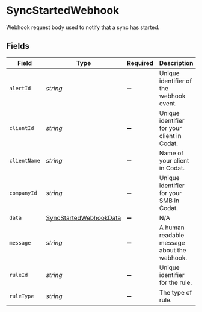 # SyncStartedWebhook

Webhook request body used to notify that a sync has started.


## Fields

| Field                                                                   | Type                                                                    | Required                                                                | Description                                                             | Example                                                                 |
| ----------------------------------------------------------------------- | ----------------------------------------------------------------------- | ----------------------------------------------------------------------- | ----------------------------------------------------------------------- | ----------------------------------------------------------------------- |
| `alertId`                                                               | *string*                                                                | :heavy_minus_sign:                                                      | Unique identifier of the webhook event.                                 |                                                                         |
| `clientId`                                                              | *string*                                                                | :heavy_minus_sign:                                                      | Unique identifier for your client in Codat.                             |                                                                         |
| `clientName`                                                            | *string*                                                                | :heavy_minus_sign:                                                      | Name of your client in Codat.                                           |                                                                         |
| `companyId`                                                             | *string*                                                                | :heavy_minus_sign:                                                      | Unique identifier for your SMB in Codat.                                | 8a210b68-6988-11ed-a1eb-0242ac120002                                    |
| `data`                                                                  | [SyncStartedWebhookData](../../models/shared/SyncStartedWebhookData.md) | :heavy_minus_sign:                                                      | N/A                                                                     |                                                                         |
| `message`                                                               | *string*                                                                | :heavy_minus_sign:                                                      | A human readable message about the webhook.                             |                                                                         |
| `ruleId`                                                                | *string*                                                                | :heavy_minus_sign:                                                      | Unique identifier for the rule.                                         |                                                                         |
| `ruleType`                                                              | *string*                                                                | :heavy_minus_sign:                                                      | The type of rule.                                                       |                                                                         |